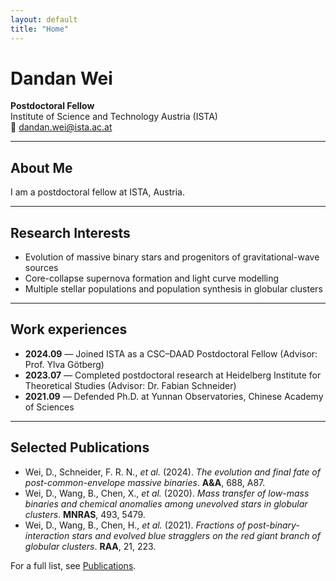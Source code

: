 ```yaml
---
layout: default
title: "Home"
---
```


# Dandan Wei

**Postdoctoral Fellow**  
Institute of Science and Technology Austria (ISTA)  
📧 [dandan.wei@ista.ac.at](mailto:dandan.wei@ista.ac.at)  


---

## About Me
I am a postdoctoral fellow at ISTA, Austria.

---

## Research Interests
- Evolution of massive binary stars and progenitors of gravitational-wave sources  
- Core-collapse supernova formation and light curve modelling  
- Multiple stellar populations and population synthesis in globular clusters  

---

## Work experiences
- **2024.09** — Joined ISTA as a CSC–DAAD Postdoctoral Fellow (Advisor: Prof. Ylva Götberg)  
- **2023.07** — Completed postdoctoral research at Heidelberg Institute for Theoretical Studies (Advisor: Dr. Fabian Schneider)  
- **2021.09** — Defended Ph.D. at Yunnan Observatories, Chinese Academy of Sciences  

---

## Selected Publications
- Wei, D., Schneider, F. R. N., *et al.* (2024). *The evolution and final fate of post-common-envelope massive binaries*. **A&A**, 688, A87.  
- Wei, D., Wang, B., Chen, X., *et al.* (2020). *Mass transfer of low-mass binaries and chemical anomalies among unevolved stars in globular clusters*. **MNRAS**, 493, 5479.  
- Wei, D., Wang, B., Chen, H., *et al.* (2021). *Fractions of post-binary-interaction stars and evolved blue stragglers on the red giant branch of globular clusters*. **RAA**, 21, 223.  

For a full list, see [Publications](/publications.html).
